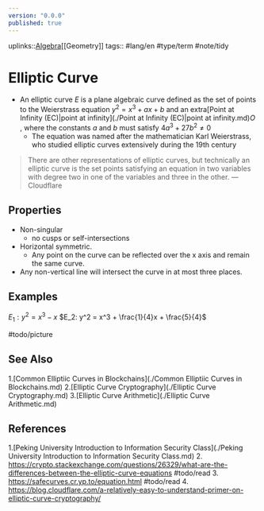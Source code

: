 ```yaml
---
version: "0.0.0"
published: true
---
```

uplinks::[Algebra](./Algebra.md)[[Geometry]]
tags:: #lang/en #type/term #note/tidy 
# Elliptic Curve
- An elliptic curve $E$ is a plane algebraic curve defined as the set of points to the Weierstrass equation  $y^2 = x^3 + ax + b$ and an extra[Point at Infinity (EC)|point at infinity](./Point at Infinity (EC)|point at infinity.md)$O$ , where the constants $a$ and $b$ must satisfy $4a^3 + 27b^2 \neq 0$
	- The equation was named after the mathematician Karl Weierstrass,  who studied elliptic curves extensively during the 19th century

> There are other representations of elliptic curves, but technically an elliptic curve is the set points satisfying an equation in two variables with degree two in one of the variables and three in the other. — Cloudflare

## Properties
-  Non-singular
	- no cusps or self-intersections
- Horizontal symmetric. 
	- Any point on the curve can be reflected over the x axis and remain the same curve. 
- Any non-vertical line will intersect the curve in at most three places.

## Examples
$E_1 : y^2 = x^3 − x$
$E_2: y^2 = x^3 + \frac{1}{4}x + \frac{5}{4}$

#todo/picture

## See Also
1.[Common Elliptiic Curves in Blockchains](./Common Elliptiic Curves in Blockchains.md)
2.[Elliptic Curve Cryptography](./Elliptic Curve Cryptography.md)
3.[Elliptic Curve Arithmetic](./Elliptic Curve Arithmetic.md)

## References
1.[Peking University Introduction to Information Security Class](./Peking University Introduction to Information Security Class.md)
2. https://crypto.stackexchange.com/questions/26329/what-are-the-differences-between-the-elliptic-curve-equations #todo/read 
3. https://safecurves.cr.yp.to/equation.html #todo/read 
4. https://blog.cloudflare.com/a-relatively-easy-to-understand-primer-on-elliptic-curve-cryptography/
